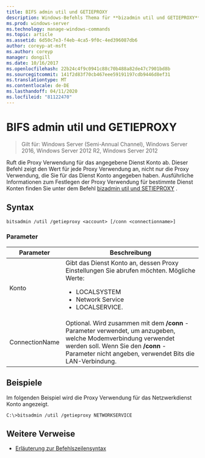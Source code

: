 ```yaml
---
title: BIFS admin util und GETIEPROXY
description: Windows-Befehls Thema für **bizadmin util und GETIEPROXY**, das die Proxy Verwendung für das angegebene Dienst Konto abruft.
ms.prod: windows-server
ms.technology: manage-windows-commands
ms.topic: article
ms.assetid: 6d50c7e3-f4eb-4ca5-9f0c-4ed396087db6
author: coreyp-at-msft
ms.author: coreyp
manager: dongill
ms.date: 10/16/2017
ms.openlocfilehash: 22b24c4f9c0941c88c70b488a82de47c7901bd8b
ms.sourcegitcommit: 141f2d83f70cb467eee59191197cdb9446d8ef31
ms.translationtype: MT
ms.contentlocale: de-DE
ms.lasthandoff: 04/11/2020
ms.locfileid: "81122470"
---
```

# <a name="bitsadmin-util-and-getieproxy"></a>BIFS admin util und GETIEPROXY

> Gilt für: Windows Server (Semi-Annual Channel), Windows Server 2016, Windows Server 2012 R2, Windows Server 2012

Ruft die Proxy Verwendung für das angegebene Dienst Konto ab. Dieser Befehl zeigt den Wert für jede Proxy Verwendung an, nicht nur die Proxy Verwendung, die Sie für das Dienst Konto angegeben haben. Ausführliche Informationen zum Festlegen der Proxy Verwendung für bestimmte Dienst Konten finden Sie unter dem Befehl [bizadmin util und SETIEPROXY](bitsadmin-util-and-setieproxy.md) .

## <a name="syntax"></a>Syntax

```
bitsadmin /util /getieproxy <account> [/conn <connectionname>]
```

### <a name="parameters"></a>Parameter

| Parameter | Beschreibung |
| --------- | ---------- |
| Konto | Gibt das Dienst Konto an, dessen Proxy Einstellungen Sie abrufen möchten. Mögliche Werte:<ul><li>LOCALSYSTEM</li><li>   Network Service</li><li>LOCALSERVICE.</li></ul> |
| ConnectionName | Optional. Wird zusammen mit dem **/conn** -Parameter verwendet, um anzugeben, welche Modemverbindung verwendet werden soll. Wenn Sie den **/conn** -Parameter nicht angeben, verwendet Bits die LAN-Verbindung. |

## <a name="examples"></a>Beispiele

Im folgenden Beispiel wird die Proxy Verwendung für das Netzwerkdienst Konto angezeigt.

```
C:\>bitsadmin /util /getieproxy NETWORKSERVICE
```

## <a name="additional-references"></a>Weitere Verweise

- [Erläuterung zur Befehlszeilensyntax](command-line-syntax-key.md)
